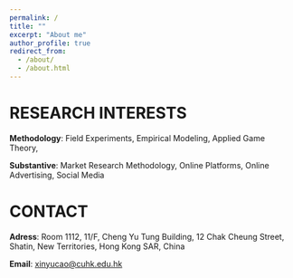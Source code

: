 ```yaml
---
permalink: /
title: ""
excerpt: "About me"
author_profile: true
redirect_from: 
  - /about/
  - /about.html
---
```


RESEARCH INTERESTS
======
**Methodology**: Field Experiments, Empirical Modeling, Applied Game Theory, 

**Substantive**: Market Research Methodology, Online Platforms, Online Advertising, Social Media

CONTACT
======
**Adress**: Room 1112, 11/F, Cheng Yu Tung Building, 12 Chak Cheung Street, Shatin, New Territories, Hong Kong SAR, China

**Email**: xinyucao@cuhk.edu.hk